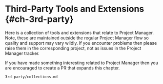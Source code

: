 # Third-Party Tools and Extensions {#ch-3rd-party}

Here is a collection of tools and extensions that relate to Project
Manager. Note, these are maintained outside the regular Project Manager
flow so quality and support may vary wildly. If you encounter problems
then please raise them in the corresponding project, not as issues in
the Project Manager tracker.

If you have made something interesting related to Project Manager then you
are encouraged to create a PR that expands this chapter.

```{=include=} sections
3rd-party/collections.md
```
